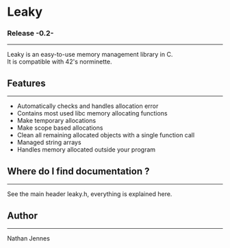 # Leaky

### Release -0.2-

---

Leaky is an easy-to-use memory management library in C.\
It is compatible with 42's norminette.

## Features

---

- Automatically checks and handles allocation error
- Contains most used libc memory allocating functions
- Make temporary allocations
- Make scope based allocations
- Clean all remaining allocated objects with a single function call
- Managed string arrays
- Handles memory allocated outside your program

## Where do I find documentation ?

---

See the main header leaky.h, everything is explained here.

## Author

---

Nathan Jennes
